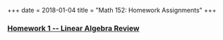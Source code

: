 +++
date = 2018-01-04
title = "Math 152: Homework Assignments"
+++

### [Homework 1 -- Linear Algebra Review](https://www.thanghuynh.io/teaching/math152_winter19/Math152_HW1.pdf)
